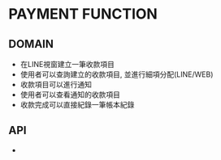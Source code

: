 # PAYMENT FUNCTION

## DOMAIN

- 在LINE視窗建立一筆收款項目
- 使用者可以查詢建立的收款項目, 並進行細項分配(LINE/WEB)
- 收款項目可以進行通知
- 使用者可以查看通知的收款項目
- 收款完成可以直接紀錄一筆帳本紀錄

## API

- 